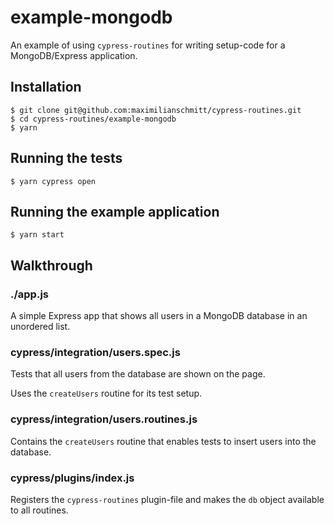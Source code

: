 # example-mongodb

An example of using `cypress-routines` for writing setup-code for a MongoDB/Express application.

## Installation

```
$ git clone git@github.com:maximilianschmitt/cypress-routines.git
$ cd cypress-routines/example-mongodb
$ yarn
```

## Running the tests

```
$ yarn cypress open
```

## Running the example application

```
$ yarn start
```

## Walkthrough

### ./app.js

A simple Express app that shows all users in a MongoDB database in an unordered list.

### cypress/integration/users.spec.js

Tests that all users from the database are shown on the page.

Uses the `createUsers` routine for its test setup.

### cypress/integration/users.routines.js

Contains the `createUsers` routine that enables tests to insert users into the database.

### cypress/plugins/index.js

Registers the `cypress-routines` plugin-file and makes the `db` object available to all routines.
